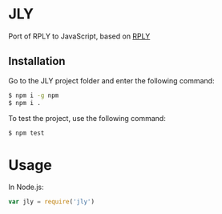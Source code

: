 # JLY

Port of RPLY to JavaScript, based on
[RPLY](https://github.com/alex/rply/tree/master/rply)

## Installation

Go to the JLY project folder and enter the following command:

```bash
$ npm i -g npm
$ npm i .
```

To test the project, use the following command:

```bash
$ npm test
```

# Usage

In Node.js:

```js
var jly = require('jly')
```
